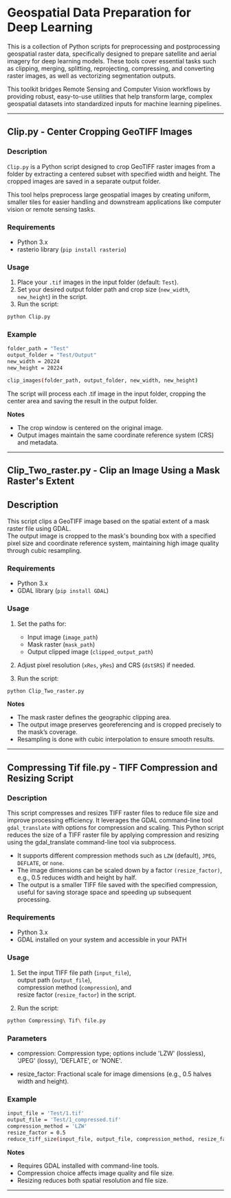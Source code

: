# Geospatial Data Preparation for Deep Learning
This is a collection of Python scripts for preprocessing and postprocessing geospatial raster data, specifically designed to prepare satellite and aerial imagery for deep learning models. These tools cover essential tasks such as clipping, merging, splitting, reprojecting, compressing, and converting raster images, as well as vectorizing segmentation outputs.

This toolkit bridges Remote Sensing and Computer Vision workflows by providing robust, easy-to-use utilities that help transform large, complex geospatial datasets into standardized inputs for machine learning pipelines.

---

## Clip.py - Center Cropping GeoTIFF Images

### Description
`Clip.py` is a Python script designed to crop GeoTIFF raster images from a folder by extracting a centered subset with specified width and height. The cropped images are saved in a separate output folder.

This tool helps preprocess large geospatial images by creating uniform, smaller tiles for easier handling and downstream applications like computer vision or remote sensing tasks.

### Requirements
- Python 3.x
- rasterio library (`pip install rasterio`)

### Usage

1. Place your `.tif` images in the input folder (default: `Test`).
2. Set your desired output folder path and crop size (`new_width`, `new_height`) in the script.
3. Run the script:

```bash
python Clip.py
```
### Example
```bash
folder_path = "Test"
output_folder = "Test/Output"
new_width = 20224
new_height = 20224

clip_images(folder_path, output_folder, new_width, new_height)
```
  The script will process each .tif image in the input folder, cropping the center area and saving the result in the output folder.

**Notes**
- The crop window is centered on the original image.
- Output images maintain the same coordinate reference system (CRS) and metadata.
---
## Clip_Two_raster.py - Clip an Image Using a Mask Raster's Extent

## Description
This script clips a GeoTIFF image based on the spatial extent of a mask raster file using GDAL.  
The output image is cropped to the mask's bounding box with a specified pixel size and coordinate reference system, maintaining high image quality through cubic resampling.

### Requirements
- Python 3.x
- GDAL library (`pip install GDAL`)

### Usage

1. Set the paths for:
   - Input image (`image_path`)
   - Mask raster (`mask_path`)
   - Output clipped image (`clipped_output_path`)

2. Adjust pixel resolution (`xRes`, `yRes`) and CRS (`dstSRS`) if needed.

3. Run the script:

```bash
python Clip_Two_raster.py
```
**Notes**
- The mask raster defines the geographic clipping area.
- The output image preserves georeferencing and is cropped precisely to the mask’s coverage.
- Resampling is done with cubic interpolation to ensure smooth results.

---
## Compressing Tif file.py - TIFF Compression and Resizing Script

### Description
This script compresses and resizes TIFF raster files to reduce file size and improve processing efficiency. It leverages the GDAL command-line tool `gdal_translate` with options for compression and scaling.
This Python script reduces the size of a TIFF raster file by applying compression and resizing using the gdal_translate command-line tool via subprocess.

- It supports different compression methods such as `LZW` (default), `JPEG`, `DEFLATE`, or `none`.
- The image dimensions can be scaled down by a factor `(resize_factor)`, e.g., 0.5 reduces width and height by half.
- The output is a smaller TIFF file saved with the specified compression, useful for saving storage space and speeding up subsequent processing.

### Requirements
- Python 3.x
- GDAL installed on your system and accessible in your PATH

### Usage

1. Set the input TIFF file path (`input_file`),  
   output path (`output_file`),  
   compression method (`compression`), and  
   resize factor (`resize_factor`) in the script.

2. Run the script:

```bash
python Compressing\ Tif\ file.py
```
### Parameters
- compression: Compression type; options include 'LZW' (lossless), 'JPEG' (lossy), 'DEFLATE', or 'NONE'.

- resize_factor: Fractional scale for image dimensions (e.g., 0.5 halves width and height).

### Example
```bash
input_file = 'Test/1.tif'
output_file = 'Test/1_compressed.tif'
compression_method = 'LZW'
resize_factor = 0.5
reduce_tiff_size(input_file, output_file, compression_method, resize_factor)
```
**Notes**
- Requires GDAL installed with command-line tools.
- Compression choice affects image quality and file size.
- Resizing reduces both spatial resolution and file size.

---

